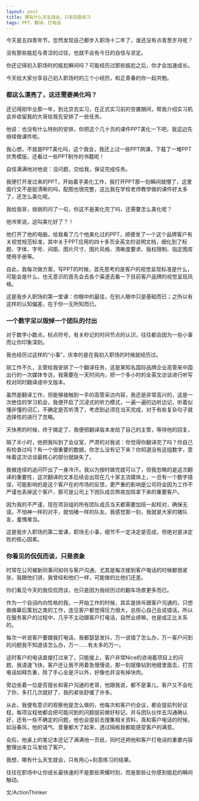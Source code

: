 ```yaml
---
layout: post
title: 哪有什么天生就会，只有刻意练习
tags: PPT，翻译，打电话
---
```


> 
今天是五四青年节，忽然发现自己都步入职场十二年了，谁还没有点青葱岁月呢？

没有那些尴尬与青涩的过往，也就不会有今日的自信与坚定。

你还记得初入职场时的尴尬瞬间吗？可能经历过那些尴尬之后，你才会加速成长。

今天给大家分享自己初入职场时的三个小经历，和正青春的你一起共勉。

### 都这么漂亮了，这还需要美化吗？

还记得刚毕业那一年，到北京去实习，在正式实习前的空置期间，帮我介绍实习机会并收留我的大哥给我先安排了一些任务。

他说：也没有什么特别的安排，你把这个几十页的课件PPT美化一下吧，我这边先继续做课件啦。

我心想，不就是PPT美化吗，这个我会，我还上过一些PPT网课，下载了一堆PPT优秀模版，还看过一些PPT制作的书籍呢！

自信满满地对他说：没问题，交给我，保证完成任务。

我便打开发过来的PPT，开始着手美化工作，我打开PPT那一刻瞬间就懵了，这里面行文不是挺清晰的吗，配图也很完整，这比我在学校老师教学做的课件好太多了，还怎么美化呢。

我给我哥，弱弱的问了一句，你这不是美化完了吗，还需要怎么美化呢？

他冷笑说，这叫美化好了？！

他打开了他的电脑，给我看了几个他美化过的PPT，顺便发了一个这个品牌客户有关视觉规范标准，其中关于PPT应用的四十多页全英文的说明文档，细化到了标题、字体、字号、间距、图片尺寸、图片风格、清晰度要求、版权限制、指定图库使用手册等。

自此，我每次做方案，写PPT的时候，首先思考的是客户的视觉呈现标准是什么，可能会是什么，也无意识的首先会去各个渠道去看一下目前客户品牌的视觉呈现风格。

这是我步入职场的第一堂课：你眼中的最佳，在别人眼中只是基础而已；之所以有这样的认知偏差，在于你一无所知而已。


### 一个数字足以毁掉一个团队的付出

对于数字小数点，标点符号，有关秒记的时间节点的认识，往往都会因为一些小事而让你印象深刻。

我也经历过这样的“小事”，庆幸的是在我初入职场的时候就经历过。

刚工作不久，主管给我安排了一个翻译任务，这是某知名国际品牌企业高管来中国出行的一次媒体专访，我需要在一天时间内，把一个多小时的全英文访谈进行听写校对同时翻译成中文版本。

虽然是翻译工作，但能够接触到一手的高管采访内容，我还是非常高兴的，这是一次绝佳的学习机会，我便开启了沉浸式的听力模式，一遍一遍的边听边记，听着似懂非懂的词汇，不确定是否听清了，考虑到必须在当天完成，对于有些复杂句子就选择性的进行了忽略。

天快黑的时候，终于搞定了，我便把翻译版本发给了自己的主管，等待他的回复。

隔了半小时，他把我叫到了会议室，严肃的对我说：你觉得你翻译完了吗？你自己有检查过吗？有一个很重要的数据，你怎么没有记下来？你知道没有这组数字，意味着这次访谈最核心的部分就缺失了。

我被连续的追问吓出了一身冷汗。我以为按时做完就可以了，但我忽略的是这次翻译的重要性，这次翻译的文本后续会出现在几十家主流媒体上，一旦有一个数字错误，可能影响的是这个客户在的市场的反馈，更严重的影响是公司将会因为工作不严谨也丢掉这个客户，那可是公司上下团队成员熬夜加班拿下来的重要客户。

因为我的不严谨，现在项目组的所有团队成员当天都需要加班一起校对，确保无误。不怕神一样的对手，就怕猪一样的队友。我感觉那一刻，我就是大家的猪队友，羞愧难当。

这是我步入职场的第二堂课，职场无小事，细节不一定决定是否成，但绝对是决定败的核心因素。


### 你看见的侃侃而谈，只是表象

时常在公司被新同事问如何与客户沟通，尤其是每次接到客户电话的时候都很紧张，我跟他们讲，我曾经和他们一样，可能做的比他们还差。

你们看见今天的我侃侃而谈，也只是因为我经历过的翻车场景更多而已。

作为一个自诩内向性格的我，一开始工作的时候，其实是排斥跟客户沟通的，只想做做幕后策划之类的工作，连见客户都觉得压力很大，总担心自己会说错话，所以在服务客户的过程中，几乎不主动跟客户打电话，自然业绩嘛，也是成正比关系的。

每次一听说客户要跟我打电话，我都瑟瑟发抖，万一说错了怎么办，万一客户问到的问题我不知道该怎么办，万一......有太多的万一。

这时客户的电话直接打过来了，只能接上，客户非常Nice的咨询着项目上的问题，我语速飞快，客户还让我不用着急慢慢说，那一刻就像钻到地缝里面去，打完电话如释负重，除了手心全是汗以外，好像也并没有掉块肉。

旁边坐着一位是否擅长和客户沟通的老哥，他跟我说，都不是事儿，客户又不会吃了你，多打几次就好了，我的紧张舒缓了许多。

从此，我便有意识的观察他是怎么做的，他每次和客户约会议，都会提前列好议程，每项议程他都会把可能问到的问题提前做好标记，并与团队伙伴去沟通确认好，还有一些不确定的问题，他也会提前去搜集相关资料，真和客户电话的时候，如浴春风，他的语气、音量都大了起来，透过隔板我都能感受客户的满意。

会后，他桌上的笔记本还记了满满地一页纸，同时还把他和客户打电话的重要内容整理出来立马发给了客户。

我想，哪有什么天生就会，只有用心+刻意练习的结果。

往往在职场中让你成长最快速的不是那些荣耀时刻，而是那些让你感到尴尬的瞬间触动。


文/ActionThinker

